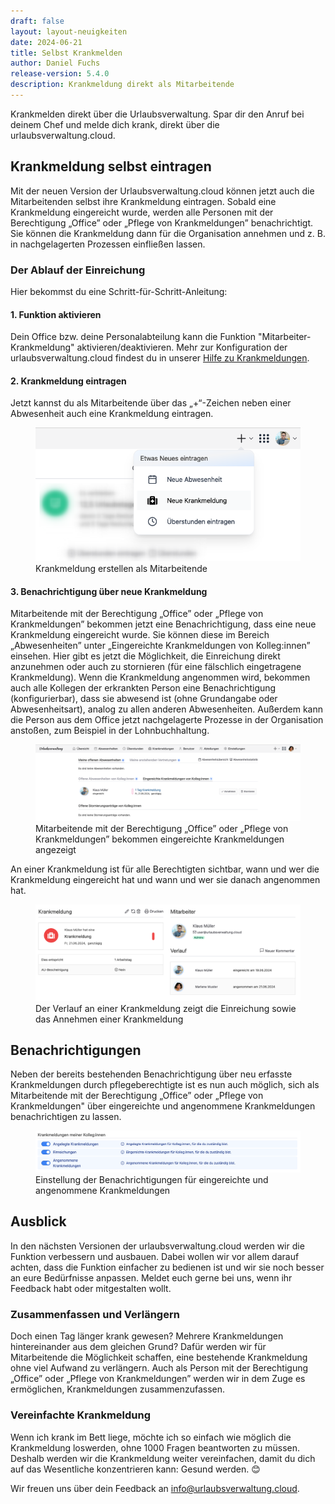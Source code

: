 ```yaml
---
draft: false
layout: layout-neuigkeiten
date: 2024-06-21
title: Selbst Krankmelden
author: Daniel Fuchs
release-version: 5.4.0
description: Krankmeldung direkt als Mitarbeitende
---
```


Krankmelden direkt über die Urlaubsverwaltung. Spar dir den Anruf bei deinem Chef und melde dich krank, direkt über die urlaubsverwaltung.cloud.

<!-- more -->

## Krankmeldung selbst eintragen

Mit der neuen Version der Urlaubsverwaltung.cloud können jetzt auch die Mitarbeitenden selbst ihre Krankmeldung eintragen. Sobald eine Krankmeldung eingereicht wurde, werden alle Personen mit der Berechtigung „Office” oder „Pflege von Krankmeldungen” benachrichtigt. Sie können die Krankmeldung dann für die Organisation annehmen und z. B. in nachgelagerten Prozessen einfließen lassen.

### Der Ablauf der Einreichung

Hier bekommst du eine Schritt-für-Schritt-Anleitung:

#### 1. Funktion aktivieren

Dein Office bzw. deine Personalabteilung kann die Funktion "Mitarbeiter-Krankmeldung" aktivieren/deaktivieren.
Mehr zur Konfiguration der urlaubsverwaltung.cloud findest du in unserer [Hilfe zu Krankmeldungen](https://urlaubsverwaltung.cloud/hilfe/krankmeldungen/#kann-eine-mitarbeitende-die-krankmeldung-selbst-einreichen).

#### 2. Krankmeldung eintragen

Jetzt kannst du als Mitarbeitende über das „+“-Zeichen neben einer Abwesenheit auch eine Krankmeldung eintragen.

<div class="flex my-8">
    <figure>
        <picture>
            <source srcset="user-neue-krankmeldung.avif" type="image/avif" />
            <img
              src="user-neue-krankmeldung.png"
              alt="Krankmeldung erstellen als Mitarbeitende"
              decoding="async"
              loading="lazy"
              class="rounded-lg"
            />
        </picture>
        <figcaption class="text-sm text-center">Krankmeldung erstellen als Mitarbeitende</figcaption>
    </figure>
</div>

#### 3. Benachrichtigung über neue Krankmeldung

Mitarbeitende mit der Berechtigung „Office” oder „Pflege von Krankmeldungen” bekommen jetzt eine Benachrichtigung, 
dass eine neue Krankmeldung eingereicht wurde. Sie können diese im Bereich „Abwesenheiten” unter 
„Eingereichte Krankmeldungen von Kolleg:innen” einsehen. Hier gibt es jetzt die Möglichkeit, 
die Einreichung direkt anzunehmen oder auch zu stornieren (für eine fälschlich eingetragene Krankmeldung). 
Wenn die Krankmeldung angenommen wird, bekommen auch alle Kollegen der erkrankten Person eine Benachrichtigung (konfigurierbar), 
dass sie abwesend ist (ohne Grundangabe oder Abwesenheitsart), analog zu allen anderen Abwesenheiten. 
Außerdem kann die Person aus dem Office jetzt nachgelagerte Prozesse in der Organisation anstoßen, 
zum Beispiel in der Lohnbuchhaltung.

<div class="flex my-8">
    <figure>
        <picture>
            <source srcset="office-eingereichte-krankmeldungen.avif" type="image/avif" />
            <img
              src="office-eingereichte-krankmeldungen.png"
              alt="Mitarbeitende mit der Berechtigung „Office” oder „Pflege von Krankmeldungen” bekommen eingereichte Krankmeldungen angezeigt"
              decoding="async"
              loading="lazy"
              class="rounded-lg"
            />
        </picture>
        <figcaption class="text-sm text-center">Mitarbeitende mit der Berechtigung „Office” oder „Pflege von Krankmeldungen” bekommen eingereichte Krankmeldungen angezeigt</figcaption>
    </figure>
</div>

An einer Krankmeldung ist für alle Berechtigten sichtbar, wann und wer die Krankmeldung eingereicht hat und wann und wer sie danach angenommen hat.

<div class="flex my-8">
    <figure>
        <picture>
            <source srcset="verlauf-krankmeldung.avif" type="image/avif" />
            <img
              src="verlauf-krankmeldung.png"
              alt="Verlauf in einer Krankmeldung, die von einer Mitarbeitenden eingetragen wurde"
              decoding="async"
              loading="lazy"
              class="rounded-lg"
            />
        </picture>
        <figcaption class="text-sm text-center">Der Verlauf an einer Krankmeldung zeigt die Einreichung sowie das Annehmen einer Krankmeldung</figcaption>
    </figure>
</div>

## Benachrichtigungen

Neben der bereits bestehenden Benachrichtigung über neu erfasste Krankmeldungen durch pflegeberechtigte ist es nun auch möglich, 
sich als Mitarbeitende mit der Berechtigung „Office” oder „Pflege von Krankmeldungen" über eingereichte und angenommene 
Krankmeldungen benachrichtigen zu lassen.

<div class="flex my-8">
    <figure>
        <picture>
            <source srcset="benachrichtigungen-krankmeldungen.avif" type="image/avif" />
            <img
              src="benachrichtigungen-krankmeldungen.png"
              alt="Einstellung der Benachrichtigungen für eingereichte und angenommene Krankmeldungen"
              decoding="async"
              loading="lazy"
              class="rounded-lg"
            />
        </picture>
        <figcaption class="text-sm text-center">Einstellung der Benachrichtigungen für eingereichte und angenommene Krankmeldungen</figcaption>
    </figure>
</div>


## Ausblick

In den nächsten Versionen der urlaubsverwaltung.cloud werden wir die Funktion verbessern und ausbauen.
Dabei wollen wir vor allem darauf achten, dass die Funktion einfacher zu bedienen ist und wir
sie noch besser an eure Bedürfnisse anpassen. Meldet euch gerne bei uns, wenn ihr Feedback habt oder mitgestalten wollt.

### Zusammenfassen und Verlängern

Doch einen Tag länger krank gewesen? Mehrere Krankmeldungen hintereinander aus dem gleichen Grund? Dafür werden wir für Mitarbeitende die Möglichkeit schaffen, eine bestehende Krankmeldung ohne viel Aufwand zu verlängern. Auch als Person mit der Berechtigung „Office” oder „Pflege von Krankmeldungen” werden wir in dem Zuge es ermöglichen, Krankmeldungen zusammenzufassen.

### Vereinfachte Krankmeldung

Wenn ich krank im Bett liege, möchte ich so einfach wie möglich die Krankmeldung loswerden, ohne 1000 Fragen beantworten zu müssen. Deshalb werden wir die Krankmeldung weiter vereinfachen, damit du dich auf das Wesentliche konzentrieren kann: Gesund werden. 😊

Wir freuen uns über dein Feedback an <a href="mailto:info@urlaubsverwaltung.cloud?subject=Feedback%20Krankmeldung%20durch%20Mitarbeitende">info@urlaubsverwaltung.cloud</a>.
